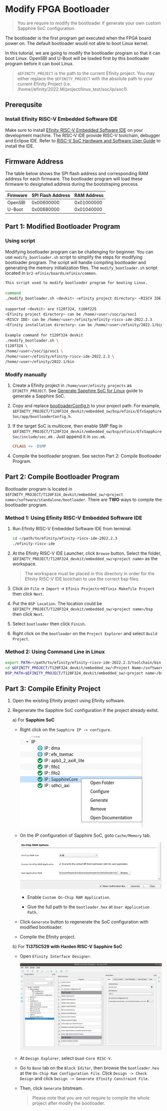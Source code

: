 # Modify FPGA Bootloader

> You are require to modify the bootloader if generate your own custom Sapphire SoC configuration.

The bootloader is the first program get executed when the FPGA board power on. The default bootloader would not able to boot Linux kernel. 

In this tutorial, we are going to modify the bootloader program so that it can boot Linux. OpenSBI and U-Boot will be loaded first by this bootloader program before it can boot Linux.

> `$EFINITY_PROJECT` is the path to the current Efinity project. You may either replace the `$EFINITY_PROJECT` with the absolute path to your current Efinity Project (i.e. /home/<username>/efinity/2022.M/project/linux_test/soc/ip/soc1).

## Prerequsite

### Install Efinity RISC-V Embedded Software IDE

Make sure to install [Efinity RISC-V Embedded Software IDE](https://www.efinixinc.com/support/ip/riscv-sdk.php) on your development machine. The RISC-V IDE provide RISC-V toolchain, debugger and Eclipse IDE. Refer to [RISC-V SoC Hardware and Software User Guide](https://www.efinixinc.com/support/docsdl.php?s=ef&pn=SAPPHIREUG) to install the IDE.

## Firmware Address

The table below shows the SPI flash address and corresponding RAM address for each firmware. The bootloader program will load these firmware to designated address during the bootstraping process.

| Firmware | SPI Flash Address | RAM Address |
| -------- | ----------------- | ----------- |
| OpenSBI  | 0x00600000        | 0x01000000  |
| U-Boot   | 0x00680000        | 0x01040000  |

## Part 1: Modified Bootloader Program

### Using script

Modifying bootloader program can be challenging for beginner. You can use `modify_bootloader.sh` script to simplify the steps for modifying bootloader program. The script will handle compiling bootloader and generating the memory initialization files. The `modify_bootloader.sh`  script located in `br2-efinix/boards/efinix/common`.

```bash
This script used to modify bootloader program for booting Linux.

command
./modify_bootloader.sh <devkit> <efinity project directory> <RISCV IDE directory> <Efinity installation directory>

supported <devkit> are t120f324, ti60f225
<Efinity project directory> can be /home/<user>/soc/ip/soc1
<RISCV IDE> can be /home/<user>/efinity/efinity-riscv-ide-2022.2.3
<Efinity installation directory> can be /home/<user>/efinity/2022.1/bin

Example command for t120f324 devkit
./modify_bootloader.sh \
t120f324 \
/home/<user>/soc/ip/soc1 \
/home/<user>/efinity/efinity-riscv-ide-2022.2.3 \
/home/<user>/efinity/2022.1/bin
```

### Modify manually

1. Create a Efinity project in `/home/user/efinity_projects` as `EFINITY_PROJECT`. See [Generate Sapphire SoC for Linux](generate_sapphire_soc_for_linux.md) guide to generate a Sapphire SoC.

2. Copy and replace [bootloaderConfig.h](board/efinix/common/bootloaderConfig.h) to your project path. For example, `$EFINITY_PROJECT/T120F324_devkit/embedded_sw/bsp/efinix/EfxSapphireSoc/app/bootloaderConfig.h`.

3. If the target SoC is multicore, then enable SMP flag in `$EFINITY_PROJECT/T120F324_devkit/embedded_sw/bsp/efinix/EfxSapphireSoc/include/soc.mk` . Just append it in `soc.mk`.
   
   ```makefile
   CFLAGS += -DSMP
   ```

4. Compile the bootloader program. See secton Part 2: Compile Bootloader Program.

## Part 2: Compile Bootloader Program

Bootloader program is located in `$EFINITY_PROJECT/T120F324_devkit/embedded_sw/<project name>/software/standalone/bootloader`. There are **TWO** ways to compile the bootloader program.

### Method 1: Using Efinity RISC-V Embedded Software IDE

1. Run Efinity RISC-V Embedded Software IDE from terminal.
   
   ```bash
   cd </path/to/efinity/efinity-riscv-ide-2022.2.3
   ./efinity-riscv-ide
   ```

2. At the Efinity RISC-V IDE Launcher, click `Browse` button. Select the folder, `$EFINITY_PROJECT/T120F324_devkit/embedded_sw/<project name>` as the workspace.
   
   > The workspace must be placed in this directory in order for the Efinity RISC-V IDE toolchain to use the correct bsp files.

3. Click on `File` -> `Import` -> `Efinix Projects`->`Efinix Makefile Project` then click `Next`.

4. Put the `BSP Location`. The location could be `$EFINITY_PROJECT/T120F324_devkit/embedded_sw/<project name>/bsp` then click `Next`.

5. Select `bootloader` then click `Finish`.

6. Right click on the `bootloader` on the `Project Explorer` and select `Build Project`.

### Method 2: Using Command Line in Linux

```bash
export PATH=</path/to/efinity/efinity-riscv-ide-2022.2.3/toolchain/bin:$PATH
cd $EFINITY_PROJECT/T120F324_devkit/embedded_sw/<Project Name>/software/standalone/bootloader
BSP_PATH=$EFINITY_PROJECT/T120F324_devkit/embedded_sw/<project name>/bsp/efinix/EfxSapphireSoc make
```

## Part 3: Compile Efinity Project

1. Open the existing Efinity project using Efinity software.

2. Regenerate the Sapphire SoC configuration if the project already exitst.
   
   a) For **Sapphire SoC**
   
   - Right click on the `Sapphire IP -> configure`.
     
     ![](img/sapphire_configure.png)
   
   - On the IP configuration of Sapphire SoC, goto `Cache/Memory` tab.
     
     ![](img/on-chip-ram.png)
     
     - Enable `Custom On-Chip RAM Application`.
     
     - Give the full path to the `bootloader.hex` at `User Application Path`.
   
   - Click `Generate` button to regenerate the SoC configuration with modified bootloader.
   
   - Compile the Efinity project.
   
   b) For **Ti375C529 with Harden RISC-V Sapphire SoC**
   
   - Open `Efinity Interface Designer`.
     
     ![](img/on-chip-ram-harden-soc.png)
   
   - At `Design Explorer`, select `Quad-Core RISC-V`.
   
   - Go to `Base` tab on the `Block Editor`, then browse the `bootloader.hex` at the `On-Chip Ram Configuration File`. Click `Design -> Check Design` and click `Design -> Generate Efinity Constraint File`.
   
   - Then, click `Generate` bitstream.
     
     > Please note that you are not require to compile the whole project after modify the bootloader.

